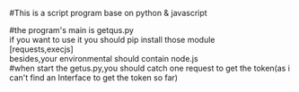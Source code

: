 #This is a script program base on python & javascript

#the program's main is getqus.py <br>
    if you want to use it you should pip install those module<br>
    [requests,execjs]  <br>
    besides,your environmental should contain node.js<br>
#when start the getus.py,you should catch one request to get the token(as i can't find an Interface to get the token so far)<br>
